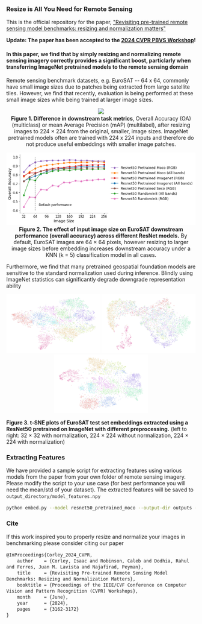 ### Resize is All You Need for Remote Sensing

This is the official repository for the paper, ["Revisiting pre-trained remote sensing model
benchmarks: resizing and normalization matters"](https://arxiv.org/abs/2305.13456)

**Update: The paper has been accepted to the [2024 CVPR PBVS Workshop](https://pbvs-workshop.github.io/)!**

#### In this paper, we find that by simply resizing and normalizing remote sensing imagery correctly provides a significant boost, particlarly when transferring ImageNet pretrained models to the remote sensing domain

Remote sensing benchmark datasets, e.g. EuroSAT -- 64 x 64, commonly have small image sizes due to patches being extracted from large satellite tiles. However, we find that recently, evaluation is being performed at these small image sizes while being trained at larger image sizes.


<p align="center">
    <img src="./figures/delta_plot.png" width="600"/><br/>
    <b>Figure 1. Difference in downstream task metrics</b>, Overall Accuracy (OA) (multiclass) or mean Average Precision (mAP) (multilabel), after resizing images to 224 × 224 from the original, smaller, image sizes. ImageNet pretrained models often are trained with 224 x 224 inputs and therefore do not produce useful embeddings with smaller image patches.
</p>

<p align="center">
    <img src="./figures/eurosat_size_vs_performance.png" width="600"/><br/>
    <b>Figure 2. The effect of input image size on EuroSAT downstream performance (overall accuracy) across different ResNet models.</b> By default, EuroSAT images are 64 × 64 pixels, however resizing to larger image sizes before embedding increases downstream accuracy under a KNN (k = 5)
classification model in all cases.
</p>


Furthermore, we find that many pretrained geospatial foundation models are sensitive to the standard normalization used during inference. Blindly using ImageNet statistics can significantly degrade downgrade representation ability



<p align="center">
  <img src="figures/tsne_eurosat_imagenet_64.png" width="250" />
  <img src="figures/tsne_eurosat_nostdscaling_imagenet_224.png" width="250" /> 
  <img src="figures/tsne_eurosat_imagenet_224.png" width="250" />

<b>Figure 3. t-SNE plots of EuroSAT test set embeddings extracted using a ResNet50 pretrained on ImageNet with different preprocessing.</b> (left to right: 32 × 32 with normalization, 224 × 224 without normalization, 224 × 224 with normalization)
</p>


### Extracting Features

We have provided a sample script for extracting features using various models from the paper from your own folder of remote sensing imagery. Please modify the script to your use case (for best performance you will need the mean/std of your dataset). The extracted features will be saved to `output_directory/model_features.npy`

```bash
python embed.py --model resnet50_pretrained_moco --output-dir outputs --root path/to/your/folder --image-size 224 --batch-size 32 --workers 8 --device cuda:0
```


### Cite

If this work inspired you to properly resize and normalize your images in benchmarking please consider citing our paper

```bibtext
@InProceedings{Corley_2024_CVPR,
    author    = {Corley, Isaac and Robinson, Caleb and Dodhia, Rahul and Ferres, Juan M. Lavista and Najafirad, Peyman},
    title     = {Revisiting Pre-trained Remote Sensing Model Benchmarks: Resizing and Normalization Matters},
    booktitle = {Proceedings of the IEEE/CVF Conference on Computer Vision and Pattern Recognition (CVPR) Workshops},
    month     = {June},
    year      = {2024},
    pages     = {3162-3172}
}
```
